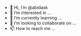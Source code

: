 - 👋 Hi, I’m @abidask
- 👀 I’m interested in ...
- 🌱 I’m currently learning ...
- 💞️ I’m looking to collaborate on ...
- 📫 How to reach me ...

<!---
abidask/abidask is a ✨ special ✨ repository because its `README.md` (this file) appears on your GitHub profile.
You can click the Preview link to take a look at your changes.
--->
